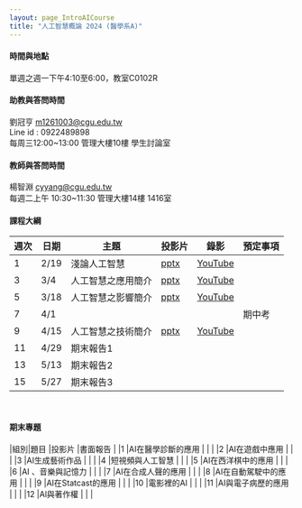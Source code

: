 ```yaml
---
layout: page_IntroAICourse
title: "人工智慧概論 2024 (醫學系A)"
---
```


<!---
開課序號 60858
學生人數 56人
-->
#### 時間與地點
單週之週一下午4:10至6:00，教室C0102R<br/>

#### 助教與答問時間
劉冠亨 m1261003@cgu.edu.tw <br/>
Line id : 0922489898 <br/>
每周三12:00~13:00 管理大樓10樓 學生討論室 <br/>

#### 教師與答問時間
楊智淵 cyyang@cgu.edu.tw <br/>
每週二上午 10:30~11:30 管理大樓14樓 1416室<br/>

#### 課程大綱

|週次|日期         |主題                  |投影片 |錄影     | 預定事項     |
|--- |---         |---                   |---   |---      |---          |
|1   |2/19        | 淺論人工智慧          | [pptx](https://changgunguniversity-my.sharepoint.com/:p:/g/personal/d000019097_cgu_edu_tw/EU8JfJEyfAJNpqhA2qOkV0QBOpIbhjIGk1L55A93MsPQHw?e=yxXdz7)   |  [YouTube](https://youtu.be/BBuKagiEx38)     |             |
|3   |3/4         | 人工智慧之應用簡介     | [pptx](https://changgunguniversity-my.sharepoint.com/:p:/g/personal/d000019097_cgu_edu_tw/EW7vPBekZjpDiW4zAck-z1oBFgyF8yNXhJPfCnfU0MG9fQ?e=Jl2bWL)     | [YouTube](https://youtu.be/dqY9D7oKt2k)        |             |
|5   |3/18        | 人工智慧之影響簡介     | [pptx](https://changgunguniversity-my.sharepoint.com/:p:/g/personal/d000019097_cgu_edu_tw/EbqnUodDbLRFixSknUEMwCUBRcQppmkWRalnLMe14gZwtw?e=jqszgX)     | [YouTube](https://youtu.be/GxOOEjV8-Zc)        |             |
|7   |4/1         |                      |      |         |  期中考      |
|9   |4/15        | 人工智慧之技術簡介   | [pptx](https://changgunguniversity-my.sharepoint.com/:p:/g/personal/d000019097_cgu_edu_tw/EczsMN4RJL1At1nbJzKYCNUBrNh0vuCSyAE_BQw3dWDVZQ?e=hRuTG9)     | [YouTube](https://youtu.be/sgzgKIHw8vg)         |             |
|11  |4/29        | 期末報告1  |      |         |     |
|13  |5/13        | 期末報告2  |      |         |     |
|15  |5/27        | 期末報告3  |      |         |      |
<br/>

#### 期末專題

|組別|題目                     |投影片                  |書面報告 |
|1   |AI在醫學診斷的應用        |                       |        |
|2   |AI在遊戲中應用            |                       |        |
|3   |AI生成藝術作品            |                       |        |
|4   |短視頻與人工智慧          |                       |        |
|5   |AI在西洋棋中的應用         |                       |        |
|6   |AI 、音樂與記憶力          |                       |        |
|7   |AI在合成人聲的應用         |                       |        |
|8   |AI在自動駕駛中的應用       |                       |        |
|9   |AI在Statcast的應用         |                       |        |
|10  |電影裡的AI                |                       |        |
|11  |AI與電子病歷的應用         |                       |        |
|12  |Al與著作權                |                       |        |

<br/>


